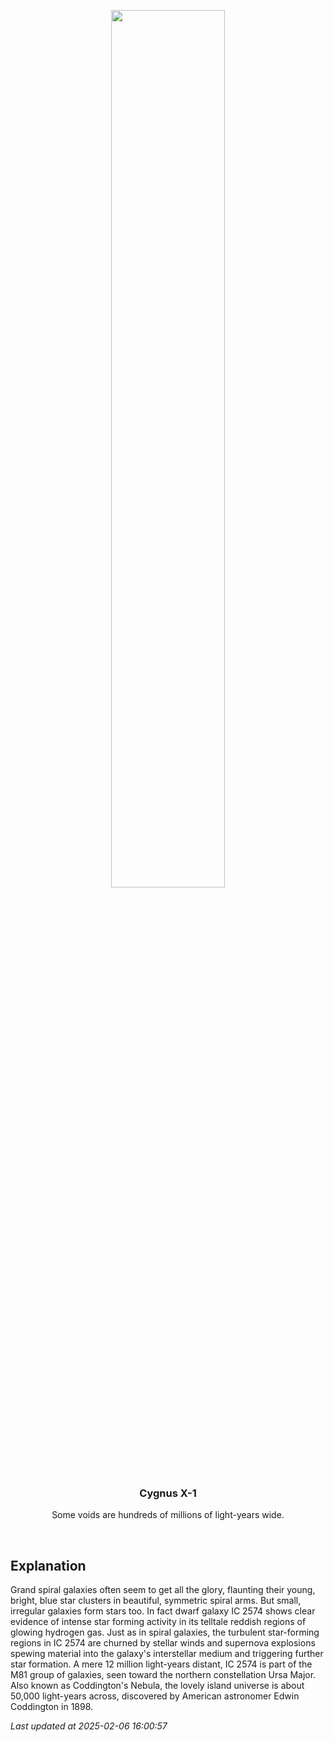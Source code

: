 <p align='center'>
    <img src='https://apod.nasa.gov/apod/image/2502/289_lorand_fenyes_coddington_ic2574_nagy1024.jpg' width='60%' />
    <h3 align="center">Cygnus X-1</h3>
    <p align="center">Some voids are hundreds of millions of light-years wide.</p>
</p>
<br/>

Explanation
--
Grand spiral galaxies often seem to get all the glory, flaunting their young, bright, blue star clusters in beautiful, symmetric spiral arms. But small, irregular galaxies form stars too. In fact dwarf galaxy IC 2574 shows clear evidence of intense star forming activity in its telltale reddish regions of glowing hydrogen gas. Just as in spiral galaxies, the turbulent star-forming regions in IC 2574 are churned by stellar winds and supernova explosions spewing material into the galaxy's interstellar medium and triggering further star formation. A mere 12 million light-years distant, IC 2574 is part of the M81 group of galaxies, seen toward the northern constellation Ursa Major. Also known as Coddington's Nebula, the lovely island universe is about 50,000 light-years across, discovered by American astronomer Edwin Coddington in 1898.


*Last updated at 2025-02-06 16:00:57*

